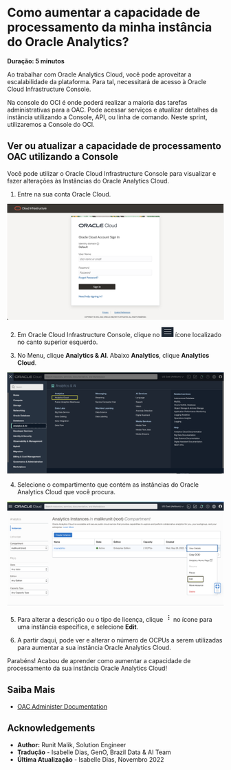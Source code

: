 # Como aumentar a capacidade de processamento da minha instância do Oracle Analytics?

**Duração: 5 minutos**

Ao trabalhar com Oracle Analytics Cloud, você pode aproveitar a escalabilidade da plataforma. Para tal, necessitará de acesso à Oracle Cloud Infrastructure Console. 

Na console do OCI é onde poderá realizar a maioria das tarefas administrativas para a OAC. Pode acessar serviços e atualizar detalhes da instância utilizando a Console, API, ou linha de comando. Neste sprint, utilizaremos a Console do OCI.



## Ver ou atualizar a capacidade de processamento OAC utilizando a Console

Você pode utilizar o Oracle Cloud Infrastructure Console para visualizar e fazer alterações às Instâncias do Oracle Analytics Cloud.

1. Entre na sua conta Oracle Cloud.

  ![OCI Console](images/oci-login.png)

2. Em Oracle Cloud Infrastructure Console, clique no ![Hamburger Icon](images/hamburger_menu.png) ícone localizado no canto superior esquerdo.

3. No Menu, clique **Analytics & AI**. Abaixo **Analytics**, clique **Analytics Cloud**.

  ![Analytics Menu](images/analytics-menu.png)

4. Selecione o compartimento que contém as instâncias do Oracle Analytics Cloud que você procura.

  ![Console Instances List](images/instance-list.png)

5. Para alterar a descrição ou o tipo de licença, clique ![Task Menu](images/tasks_menu.png) no ícone para uma instância específica, e selecione **Edit**.

6. A partir daqui, pode ver e alterar o número de OCPUs a serem utilizadas para aumentar a sua instância Oracle Analytics Cloud.

Parabéns! Acabou de aprender como aumentar a capacidade de processamento da sua instância Oracle Analytics Cloud!


## Saiba Mais
* [OAC Administer Documentation](https://docs.oracle.com/en/cloud/paas/analytics-cloud/acoci/administer-services.html#GUID-51F53680-13E0-45B7-AD95-B2091F8AB442)

## Acknowledgements
* **Author:** Runit Malik, Solution Engineer
* **Tradução** - Isabelle Dias, GenO, Brazil Data & AI Team
* **Última Atualização** - Isabelle Dias,  Novembro 2022